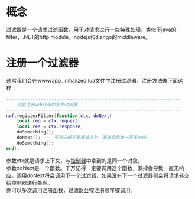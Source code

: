 # 概念
过滤器是一个请求过滤函数，用于对请求进行一些特殊处理。类似于java的filter，.NET的http module，nodejs和django的middleware。
# 注册一个过滤器
通常我们会在www/app_initialized.lua文件中注册过滤器，注册方法像下面这样：
```lua
------------------------------------------------------------------
--  这里注册web应用的各种过滤器
------------------------------------------------------------------
nwf.registerFilter(function(ctx, doNext)
    local req = ctx.request;
    local res = ctx.response;
    doSomething();
    doNext();  -- 千万记得不要漏掉这句，漏掉会导致一直无响应。
    doSomething();
end);
```
参数ctx就是请求上下文，与[控制器](https://github.com/elvinzeng/nwf/blob/master/doc/zh-hans/controller.md)中拿到的是同一个对象。  
参数doNext是一个函数。千万记得一定要调用这个函数，漏掉会导致一直无响应。调用doNext将会调用下一个过滤器，如果没有下一个过滤器则会将请求转交给控制器进行处理。  
你可以多次调用注册函数，过滤器会按注册顺序被调用。
